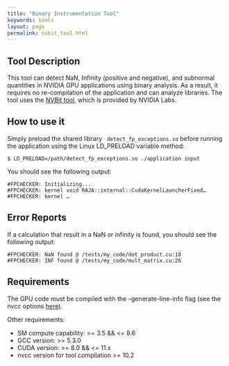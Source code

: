 ```yaml
---
title: "Binary Instrumentation Tool"
keywords: tools
layout: page
permalink: nvbit_tool.html
---
```


## Tool Description

This tool can detect NaN, Infinity (positive and negative), and subnormal quantities in NVIDIA GPU applications using binary analysis. As a result, it requires no re-compilation of the application and can analyze libraries. The tool uses the [NVBit tool](https://github.com/NVlabs/NVBit), which is provided by NVIDIA Labs.

## How to use it

Simply preload the shared library ` detect_fp_exceptions.so` before running the application using the Linux LD_PRELOAD variable method:
```
$ LD_PRELOAD=/path/detect_fp_exceptions.so ./application input
```
You should see the following output:
```
#FPCHECKER: Initializing...
#FPCHECKER: kernel void RAJA::internal::CudaKernelLauncherFixed…
#FPCHECKER: kernel …
```
## Error Reports

If a calculation that result in a NaN or infinity is found, you should see the following output:
```
#FPCHECKER: NaN found @ /tests/my_code/dot_product.cu:18
#FPCHECKER: INF found @ /tests/my_code/mult_matrix.cu:26
```
## Requirements

The GPU code must be compiled with the –generate-line-info flag (see the nvcc options [here](https://docs.nvidia.com/cuda/cuda-compiler-driver-nvcc/index.html#options-for-altering-compiler-linker-behavior-generate-line-info)).

Other requirements:
- SM compute capability: >= 3.5 && <= 8.6
- GCC version: >= 5.3.0
- CUDA version: >= 8.0 && <= 11.x
- nvcc version for tool compilation >= 10.2

